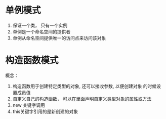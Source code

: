 # 单例模式
1. 保证一个类， 只有一个实例
2. 单例是一个命名空间的提供者
3. 单例从命名空间提供唯一的访问点来访问该对象

# 构造函数模式
概念：
1. 构造函数用于创建特定类型的对象, 还可以接收参数, 以便创建对象
的时候设置成员值
2. 自定义自己的构造函数， 可以在里面声明自定义类型对象的属性或方法
3. new 关键字调用
4. this关键字引用的是新创建的对象